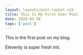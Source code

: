 ```yaml
---
layout: layouts/post-layout.njk 
title: This Is My First Ever Post
date: 2020-05-30
tags: ['post']
---
```

<!-- Excerpt Start -->
This is the first post on my blog.
<!-- Excerpt End -->


Eleventy is super fresh init.